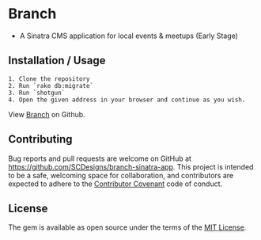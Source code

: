 # Branch

- A Sinatra CMS application for local events & meetups (Early Stage)

## Installation / Usage
    
	1. Clone the repository 
	2. Run `rake db:migrate`
	3. Run `shotgun`
	4. Open the given address in your browser and continue as you wish.

<p data-visibility='hidden'>View <a href='https://github.com/SCDesigns/branch-sinatra-app' title='Branch'>Branch</a> on Github.</p>

## Contributing

Bug reports and pull requests are welcome on GitHub at https://github.com/SCDesigns/branch-sinatra-app. This project is intended to be a safe, welcoming space for collaboration, and contributors are expected to adhere to the [Contributor Covenant](contributor-covenant.org) code of conduct.

## License

The gem is available as open source under the terms of the [MIT License](http://opensource.org/licenses/MIT).

